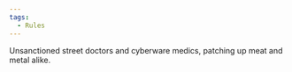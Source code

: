 ```yaml
---
tags:
  - Rules
---
```

Unsanctioned street doctors and cyberware medics, patching up meat and metal alike.